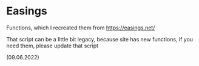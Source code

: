 ﻿# Easings

Functions, which I recreated them from https://easings.net/

That script can be a little bit legacy, because site has new functions,
if you need them, please update that script

(09.06.2022)
